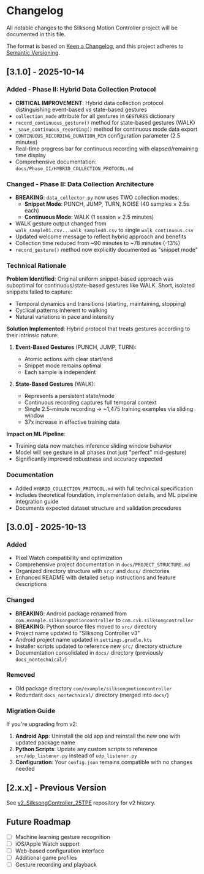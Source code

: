 # Changelog

All notable changes to the Silksong Motion Controller project will be documented in this file.

The format is based on [Keep a Changelog](https://keepachangelog.com/en/1.0.0/),
and this project adheres to [Semantic Versioning](https://semver.org/spec/v2.0.0.html).

## [3.1.0] - 2025-10-14

### Added - Phase II: Hybrid Data Collection Protocol

- **CRITICAL IMPROVEMENT**: Hybrid data collection protocol distinguishing event-based vs state-based gestures
- `collection_mode` attribute for all gestures in `GESTURES` dictionary
- `record_continuous_gesture()` method for state-based gestures (WALK)
- `_save_continuous_recording()` method for continuous mode data export
- `CONTINUOUS_RECORDING_DURATION_MIN` configuration parameter (2.5 minutes)
- Real-time progress bar for continuous recording with elapsed/remaining time display
- Comprehensive documentation: `docs/Phase_II/HYBRID_COLLECTION_PROTOCOL.md`

### Changed - Phase II: Data Collection Architecture

- **BREAKING**: `data_collector.py` now uses TWO collection modes:
  - **Snippet Mode**: PUNCH, JUMP, TURN, NOISE (40 samples × 2.5s each)
  - **Continuous Mode**: WALK (1 session × 2.5 minutes)
- WALK gesture output changed from `walk_sample01.csv...walk_sample40.csv` to single `walk_continuous.csv`
- Updated welcome message to reflect hybrid approach and benefits
- Collection time reduced from ~90 minutes to ~78 minutes (-13%)
- `record_gesture()` method now explicitly documented as "snippet mode"

### Technical Rationale

**Problem Identified**: Original uniform snippet-based approach was suboptimal for continuous/state-based gestures like WALK. Short, isolated snippets failed to capture:
- Temporal dynamics and transitions (starting, maintaining, stopping)
- Cyclical patterns inherent to walking
- Natural variations in pace and intensity

**Solution Implemented**: Hybrid protocol that treats gestures according to their intrinsic nature:

1. **Event-Based Gestures** (PUNCH, JUMP, TURN):
   - Atomic actions with clear start/end
   - Snippet mode remains optimal
   - Each sample is independent

2. **State-Based Gestures** (WALK):
   - Represents a persistent state/mode
   - Continuous recording captures full temporal context
   - Single 2.5-minute recording → ~1,475 training examples via sliding window
   - 37x increase in effective training data

**Impact on ML Pipeline**:
- Training data now matches inference sliding window behavior
- Model will see gesture in all phases (not just "perfect" mid-gesture)
- Significantly improved robustness and accuracy expected

### Documentation

- Added `HYBRID_COLLECTION_PROTOCOL.md` with full technical specification
- Includes theoretical foundation, implementation details, and ML pipeline integration guide
- Documents expected dataset structure and validation procedures

## [3.0.0] - 2025-10-13

### Added

- Pixel Watch compatibility and optimization
- Comprehensive project documentation in `docs/PROJECT_STRUCTURE.md`
- Organized directory structure with `src/` and `docs/` directories
- Enhanced README with detailed setup instructions and feature descriptions

### Changed

- **BREAKING**: Android package renamed from `com.example.silksongmotioncontroller` to `com.cvk.silksongcontroller`
- **BREAKING**: Python source files moved to `src/` directory
- Project name updated to "Silksong Controller v3"
- Android project name updated in `settings.gradle.kts`
- Installer scripts updated to reference new `src/` directory structure
- Documentation consolidated in `docs/` directory (previously `docs_nontechnical/`)

### Removed

- Old package directory `com/example/silksongmotioncontroller`
- Redundant `docs_nontechnical/` directory (merged into `docs/`)

### Migration Guide

If you're upgrading from v2:

1. **Android App**: Uninstall the old app and reinstall the new one with updated package name
2. **Python Scripts**: Update any custom scripts to reference `src/udp_listener.py` instead of `udp_listener.py`
3. **Configuration**: Your `config.json` remains compatible with no changes needed

## [2.x.x] - Previous Version

See [v2_SilksongController_25TPE](https://github.com/CarlKho-Minerva/v2_SilksongController_25TPE) repository for v2 history.

## Future Roadmap

- [ ] Machine learning gesture recognition
- [ ] iOS/Apple Watch support
- [ ] Web-based configuration interface
- [ ] Additional game profiles
- [ ] Gesture recording and playback
